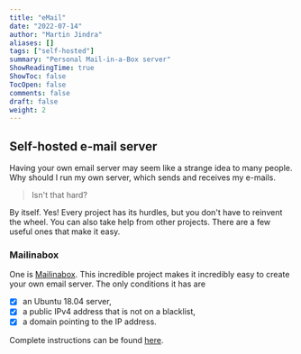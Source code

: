 ```yaml
---
title: "eMail"
date: "2022-07-14"
author: "Martin Jindra"
aliases: []
tags: ["self-hosted"]
summary: "Personal Mail-in-a-Box server"
ShowReadingTime: true
ShowToc: false
TocOpen: false
comments: false
draft: false
weight: 2
---
```


## Self-hosted e-mail server

Having your own email server may seem like a strange idea to many people. Why should I run my own server, which sends and receives my e-mails.

> Isn't that hard?

By itself. Yes! Every project has its hurdles, but you don't have to reinvent the wheel. You can also take help from other projects. There are a few useful ones that make it easy.

### Mailinabox

One is [Mailinabox](https://mailinabox.email). This incredible project makes it incredibly easy to create your own email server. The only conditions it has are

- [x] an Ubuntu 18.04 server,
- [x] a public IPv4 address that is not on a blacklist,
- [x] a domain pointing to the IP address.

Complete instructions can be found [here](https://mailinabox.email/guide.html).
